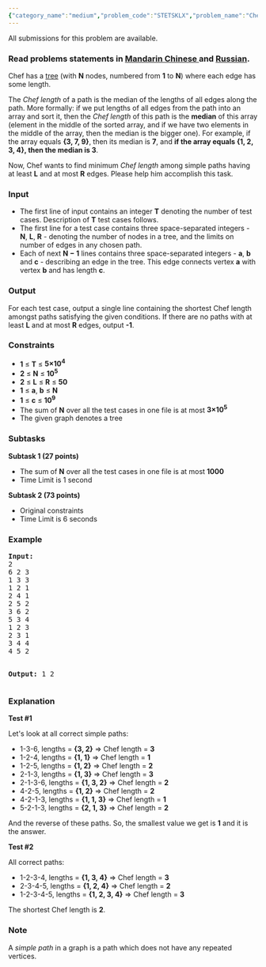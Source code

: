 ```yaml
---
{"category_name":"medium","problem_code":"STETSKLX","problem_name":"Chef and Path","languages_supported":{"0":"ADA","1":"ASM","2":"BASH","3":"BF","4":"C","5":"C99 strict","6":"CAML","7":"CLOJ","8":"CLPS","9":"CPP 4.3.2","10":"CPP 4.9.2","11":"CPP14","12":"CS2","13":"D","14":"ERL","15":"FORT","16":"FS","17":"GO","18":"HASK","19":"ICK","20":"ICON","21":"JAVA","22":"JS","23":"LISP clisp","24":"LISP sbcl","25":"LUA","26":"NEM","27":"NICE","28":"NODEJS","29":"PAS fpc","30":"PAS gpc","31":"PERL","32":"PERL6","33":"PHP","34":"PIKE","35":"PRLG","36":"PYPY","37":"PYTH","38":"PYTH 3.4","39":"RUBY","40":"SCALA","41":"SCM chicken","42":"SCM guile","43":"SCM qobi","44":"ST","45":"TCL","46":"TEXT","47":"WSPC"},"max_timelimit":"1 - 6","source_sizelimit":50000,"problem_author":"antoniuk1","problem_tester":"laycurse","date_added":"17-07-2015","tags":{"0":"antoniuk1","1":"aug15","2":"binary","3":"divide","4":"medium","5":"minimum","6":"sliding","7":"unrooted"},"editorial_url":"http://discuss.codechef.com/problems/STETSKLX","time":{"view_start_date":1439803800,"submit_start_date":1439803800,"visible_start_date":1439803800,"end_date":1735669800},"layout":"problem"}
---
```

<span class="solution-visible-txt">All submissions for this problem are available.</span><h3> Read problems statements in <a target="_blank" href="http://www.codechef.com/download/translated/AUG15/mandarin/STETSKLX.pdf">Mandarin Chinese </a> and <a target="_blank" href="http://www.codechef.com/download/translated/AUG15/russian/STETSKLX.pdf">Russian</a>.</h3>
<p>Chef has a <a href="https://en.wikipedia.org/wiki/Tree_(graph_theory)">tree</a> (with <b>N</b> nodes, numbered from <b>1</b> to <b>N</b>) where each edge has some length.</p>
<p>The <i>Chef length</i> of a path is the median of the lengths of all edges along the path. More formally: if we put lengths of all edges from the path into an array and sort it, then the <i>Chef length</i> of this path is the <b>median</b> of this array (element in the middle of the sorted array, and if we have two elements in the middle of the array, then the median is the bigger one). For example, if the array equals <b>{3, 7, 9}</b>, then its median is <b>7</b>, and <b>if the array equals {1, 2, 3, 4}, then the median is 3</b>.</p>
<p>Now, Chef wants to find minimum <i>Chef length</i> among simple paths having at least <b>L</b> and at most <b>R</b> edges. Please help him accomplish this task.</p>
<h3>Input</h3>
<ul>
<li>The first line of input contains an integer <b>T</b> denoting the number of test cases. Description of <b>T</b> test cases follows.</li>
<li>The first line for a test case contains three space-separated integers - <b>N</b>, <b>L</b>, <b>R</b> - denoting the number of nodes in a tree, and the limits on number of edges in any chosen path.</li>
<li>Each of next <b>N − 1</b> lines contains three space-separated integers - <b>a</b>, <b>b</b> and <b>c</b> - describing an edge in the tree. This edge connects vertex <b>a</b> with vertex <b>b</b> and has length <b>c</b>.</li>
</ul>
<h3>Output</h3>
<p>For each test case, output a single line containing the shortest Chef length amongst paths satisfying the given conditions. If there are no paths with at least <b>L</b> and at most <b>R</b> edges, output <b>-1</b>.</p>
<h3>Constraints</h3>
<ul>
<li><b>1</b> ≤ <b>T</b> ≤ <b>5×10<sup>4</sup></b></li>
<li><b>2</b> ≤ <b>N</b> ≤ <b>10<sup>5<sup></sup></sup></b></li>
<li><b>2</b> ≤ <b>L</b> ≤ <b>R</b> ≤ <b>50</b></li>
<li><b>1</b> ≤ <b>a</b>, <b>b</b> ≤ <b>N</b></li>
<li><b>1</b> ≤ <b>c</b> ≤ <b>10<sup>9</sup></b></li>
<li>The sum of <b>N</b> over all the test cases in one file is at most <b>3×10<sup>5</sup></b></li>
<li>The given graph denotes a tree</li>
</ul>
<h3>Subtasks</h3>
<p><b>Subtask 1 (27 points)</b></p>
<ul>
<li>The sum of <b>N</b> over all the test cases in one file is at most <b>1000</b></li>
<li>Time Limit is 1 second</li>
</ul>

<p><b>Subtask 2 (73 points)</b></p>
<ul>
<li>Original constraints</li>
<li>Time Limit is 6 seconds</li>
</ul>

<h3>Example</h3>
<pre><b>Input:</b>
2
6 2 3
1 3 3
1 2 1
2 4 1
2 5 2
3 6 2
5 3 4
1 2 3
2 3 1
3 4 4
4 5 2

<b>Output:</b>
1
2
</pre><h3>Explanation</h3>
<p><b>Test #1</b></p>
<p>Let's look at all correct simple paths: </p>
<ul>
<li>1-3-6, lengths = <b>{3, 2}</b> => Chef length = <b>3</b></li>
<li>1-2-4, lengths = <b>{1, 1}</b> => Chef length = <b>1</b></li>
<li>1-2-5, lengths = <b>{1, 2}</b> => Chef length = <b>2</b></li>
<li>2-1-3, lengths = <b>{1, 3}</b> => Chef length = <b>3</b></li>
<li>2-1-3-6, lengths = <b>{1, 3, 2}</b> => Chef length = <b>2</b></li>
<li>4-2-5, lengths = <b>{1, 2}</b> => Chef length = <b>2</b></li>
<li>4-2-1-3, lengths = <b>{1, 1, 3}</b> => Chef length = <b>1</b></li>
<li>5-2-1-3, lengths = <b>{2, 1, 3}</b> => Chef length = <b>2</b></li>
</ul>
<p>And the reverse of these paths. So, the smallest value we get is <b>1</b> and it is the answer.</p>
<p><b>Test #2</b></p>
<p>All correct paths:</p>
<ul>
<li>1-2-3-4, lengths = <b>{1, 3, 4}</b> => Chef length = <b>3</b></li>
<li>2-3-4-5, lengths = <b>{1, 2, 4}</b> => Chef length = <b>2</b></li>
<li>1-2-3-4-5, lengths = <b>{1, 2, 3, 4}</b> => Chef length = <b>3</b></li>
</ul>
<p>The shortest Chef length is <b>2</b>.</p>
<h3>Note</h3>
<p>A <i>simple path</i> in a graph is a path which does not have any repeated vertices.</p>
